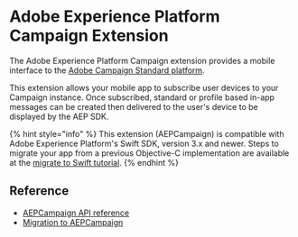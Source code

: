 # Adobe Experience Platform Campaign Extension

The Adobe Experience Platform Campaign extension provides a mobile interface to the [Adobe Campaign Standard platform](https://experienceleague.adobe.com/docs/campaign-standard.html?lang=en). 

This extension allows your mobile app to subscribe user devices to your Campaign instance. Once subscribed, standard or profile based in-app messages can be created then delivered to the user's device to be displayed by the AEP SDK.

{% hint style="info" %}
This extension (AEPCampaign) is compatible with Adobe Experience Platform's Swift SDK, version 3.x and newer. Steps to migrate your app from a previous Objective-C implementation are available at the [migrate to Swift tutorial](https://aep-sdks.gitbook.io/docs/resources/migrate-to-swift).
{% endhint %}

## Reference

* [AEPCampaign API reference](campaign-api-reference.md)
* [Migration to AEPCampaign](acpcampaign-aepcampaign.md)

